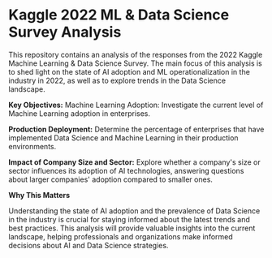 # Kaggle 2022 ML & Data Science Survey Analysis
This repository contains an analysis of the responses from the 2022 Kaggle Machine Learning & Data Science Survey. The main focus of this analysis is to shed light on the state of AI adoption and ML operationalization in the industry in 2022, as well as to explore trends in the Data Science landscape.

**Key Objectives:**
Machine Learning Adoption: Investigate the current level of Machine Learning adoption in enterprises.

**Production Deployment:**
Determine the percentage of enterprises that have implemented Data Science and Machine Learning in their production environments.

**Impact of Company Size and Sector:**
Explore whether a company's size or sector influences its adoption of AI technologies, answering questions about larger companies' adoption compared to smaller ones.

**Why This Matters**

Understanding the state of AI adoption and the prevalence of Data Science in the industry is crucial for staying informed about the latest trends and best practices. This analysis will provide valuable insights into the current landscape, helping professionals and organizations make informed decisions about AI and Data Science strategies.
